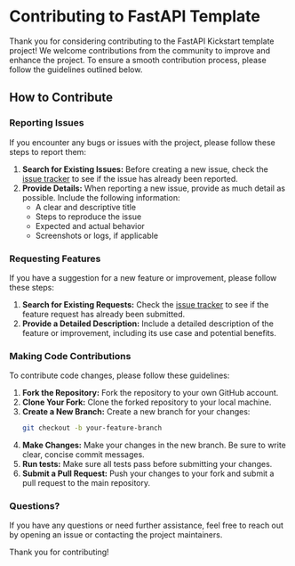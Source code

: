 # Contributing to FastAPI Template

Thank you for considering contributing to the FastAPI Kickstart template project! We welcome contributions from the community to improve and enhance the project. To ensure a smooth contribution process, please follow the guidelines outlined below.

## How to Contribute

### Reporting Issues

If you encounter any bugs or issues with the project, please follow these steps to report them:

1. **Search for Existing Issues:** Before creating a new issue, check the [issue tracker](https://github.com/vjanz/fastapi-kickstart/issues) to see if the issue has already been reported.
2. **Provide Details:** When reporting a new issue, provide as much detail as possible. Include the following information:
   - A clear and descriptive title
   - Steps to reproduce the issue
   - Expected and actual behavior
   - Screenshots or logs, if applicable

### Requesting Features

If you have a suggestion for a new feature or improvement, please follow these steps:

1. **Search for Existing Requests:** Check the [issue tracker](https://github.com/vjanz/fastapi-kickstart/issues) to see if the feature request has already been submitted.
2. **Provide a Detailed Description:** Include a detailed description of the feature or improvement, including its use case and potential benefits.

### Making Code Contributions

To contribute code changes, please follow these guidelines:

1. **Fork the Repository:** Fork the repository to your own GitHub account.
2. **Clone Your Fork:** Clone the forked repository to your local machine.
3. **Create a New Branch:** Create a new branch for your changes:
   ```sh
   git checkout -b your-feature-branch
4. **Make Changes:** Make your changes in the new branch. Be sure to write clear, concise commit messages.
5. **Run tests:** Make sure all tests pass before submitting your changes.
6. **Submit a Pull Request:** Push your changes to your fork and submit a pull request to the main repository.


### Questions?
If you have any questions or need further assistance, feel free to reach out by opening an issue or contacting the project maintainers.

Thank you for contributing!
